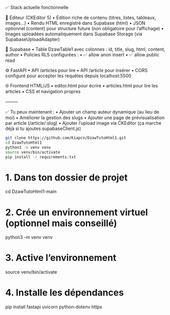 ✅ Stack actuelle fonctionnelle

📝 Éditeur (CKEditor 5)
• Édition riche de contenu (titres, listes, tableaux, images…)
• Rendu HTML enregistré dans Supabase (html)
• JSON optionnel (content) pour structure future (non obligatoire pour l’affichage)
• Images uploadées automatiquement dans Supabase Storage (via SupabaseUploadAdapter)

💾 Supabase
• Table DzawTable1 avec colonnes : id, title, slug, html, content, author
• Policies RLS configurées :
• ✅ allow anon insert
• ✅ allow public read

⚙️ FastAPI
• API /articles pour lire
• API /article pour insérer
• CORS configuré pour accepter les requêtes depuis localhost:5500

🌐 Frontend HTML/JS
• editor.html pour écrire
• articles.html pour lire les articles
• CSS et navigation propres

⸻

✅ Tu peux maintenant :
• Ajouter un champ auteur dynamique (au lieu de moi)
• Améliorer la gestion des slugs
• Ajouter une page de prévisualisation par article (/article/:slug)
• Ajouter l’upload image via CKEditor (ça marche déjà si tu ajoutes supabaseClient.js)

```bash
git clone https://github.com/Kiapcn/DzawTutoHtml1.git
cd DzawTutoHtml1
python3 -m venv venv
source venv/bin/activate
pip install -r requirements.txt
```

# 1. Dans ton dossier de projet

cd DzawTutoHtml1-main

# 2. Crée un environnement virtuel (optionnel mais conseillé)

python3 -m venv venv

# 3. Active l’environnement

source venv/bin/activate

# 4. Installe les dépendances

pip install fastapi uvicorn python-dotenv httpx
